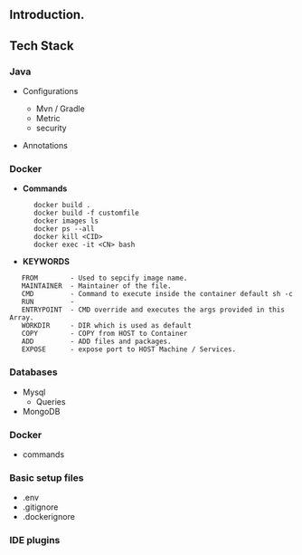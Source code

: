## Introduction.

## Tech Stack

### Java
- Configurations
   -  Mvn / Gradle
   -  Metric
   -  security
 
- Annotations


### Docker

- **Commands**

``` Docker
      docker build . 
      docker build -f customfile
      docker images ls
      docker ps --all
      docker kill <CID>
      docker exec -it <CN> bash
```
- **KEYWORDS**
``` Docker
   FROM        - Used to sepcify image name.
   MAINTAINER  - Maintainer of the file.
   CMD         - Command to execute inside the container default sh -c
   RUN         - 
   ENTRYPOINT  - CMD override and executes the args provided in this Array.
   WORKDIR     - DIR which is used as default
   COPY        - COPY from HOST to Container
   ADD         - ADD files and packages.
   EXPOSE      - expose port to HOST Machine / Services.
```
### Databases
 - Mysql
   - Queries 
 - MongoDB

### Docker
  - commands



### Basic setup files
 - .env
 - .gitignore
 - .dockerignore


### IDE plugins

